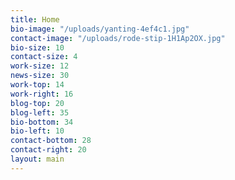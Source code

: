 ```yaml
---
title: Home
bio-image: "/uploads/yanting-4ef4c1.jpg"
contact-image: "/uploads/rode-stip-1H1Ap2OX.jpg"
bio-size: 10
contact-size: 4
work-size: 12
news-size: 30
work-top: 14
work-right: 16
blog-top: 20
blog-left: 35
bio-bottom: 34
bio-left: 10
contact-bottom: 28
contact-right: 20
layout: main
---
```


